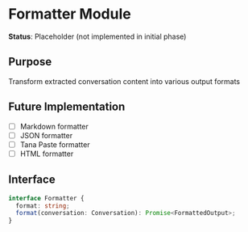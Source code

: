 # Formatter Module

**Status**: Placeholder (not implemented in initial phase)

## Purpose
Transform extracted conversation content into various output formats

## Future Implementation
- [ ] Markdown formatter
- [ ] JSON formatter
- [ ] Tana Paste formatter
- [ ] HTML formatter

## Interface
```typescript
interface Formatter {
  format: string;
  format(conversation: Conversation): Promise<FormattedOutput>;
}
```

